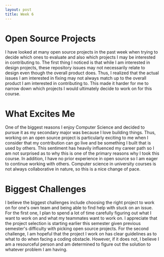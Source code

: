 ```yaml
---
layout: post
title: Week 6
---
```


# Open Source Projects

I have looked at many open source projects in the past week when trying to decide which ones to evaluate and also which projects I may be interested in contributing to. The first thing I noticed is that while I am interested in design projects, these repository issues may not necessarily relate to design even though the overall product does. Thus, I realized that the actual issues I am interested in fixing may not always match up to the overall product I am interested in contributing to. This made it harder for me to narrow down which projects I would ultimately decide to work on for this course.

<!--more-->

# What Excites Me

One of the biggest reasons I enjoy Computer Science and decided to pursue it as my secondary major was because I love building things. Thus, working on an open source project is particularly exciting to me when I consider that my contribution can go live and be something I built that is used by others. This sentiment has heavily influenced my career path so I am not surprised as to why this is one of the primary reasons why I took this course. In addition, I have no prior experience in open source so I am eager to continue working with others. Computer science in university courses is not always collaborative in nature, so this is a nice change of pace.

# Biggest Challenges

I believe the biggest challenges include choosing the right project to work on for one's own team and being able to find help with stuck on an issue. For the first one, I plan to spend a lot of time carefully figuring out what I want to work on and what my teammates want to work on. I appreciate that the project selection is starting earlier this semester given previous semester's difficulty with picking open source projects. For the second challenge, I am hopeful that the project I work on has clear guidelines as to what to do when facing a coding obstacle. However, if it does not, I believe I am a resourceful person and am determined to figure out the solution to whatever problem I am having.

